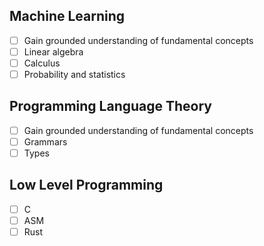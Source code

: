 ## Machine Learning
- [ ] Gain grounded understanding of fundamental concepts
- [ ] Linear algebra
- [ ] Calculus
- [ ] Probability and statistics

## Programming Language Theory
- [ ] Gain grounded understanding of fundamental concepts
- [ ] Grammars
- [ ] Types
## Low Level Programming
- [ ] C
- [ ] ASM
- [ ] Rust